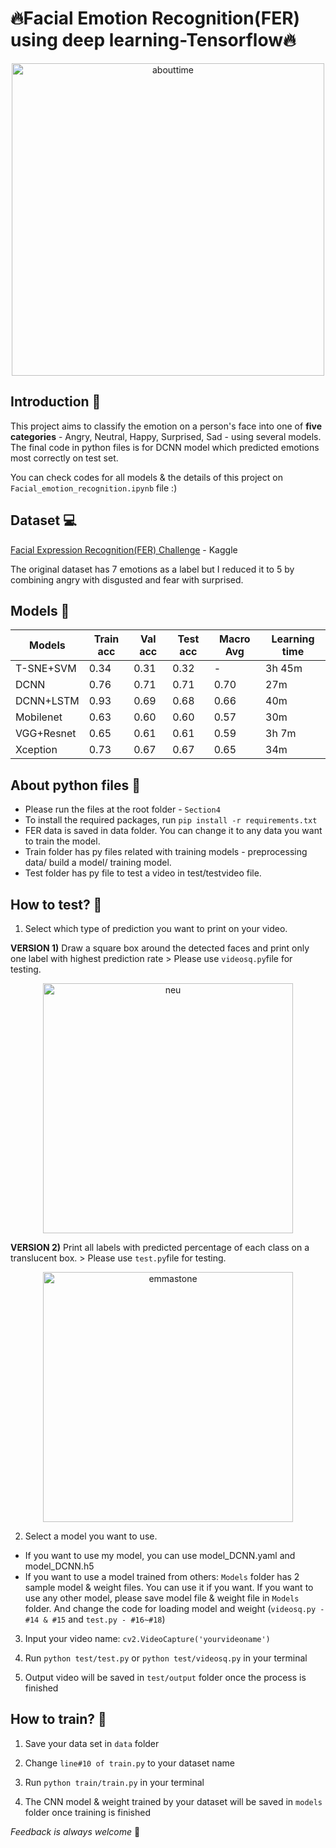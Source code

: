 🔥Facial Emotion Recognition(FER) using deep learning-Tensorflow🔥 
===============

<p align='center'><img width="500" alt="abouttime" src="https://user-images.githubusercontent.com/75717579/116502006-4b5c7c80-a8ed-11eb-958c-bbf70fc4ba90.gif"></p>

Introduction 🙋
---------------
 This project aims to classify the emotion on a person's face into one of **five categories** - Angry, Neutral, Happy, Surprised, Sad - using several models. The final code in python files is for DCNN model which predicted emotions most correctly on test set.

You can check codes for all models & the details of this project on ```Facial_emotion_recognition.ipynb``` file :)

Dataset 💻
---------------

[Facial Expression Recognition(FER) Challenge](https://www.kaggle.com/ashishpatel26/facial-expression-recognitionferchallenge) - Kaggle

The original dataset has 7 emotions as a label but I reduced it to 5 by combining angry with disgusted and fear with surprised.

Models 👾
---------------
|**Models**|**Train acc**|**Val acc**|**Test acc**|**Macro Avg**|**Learning time**|
|------|---|---|---|---|---|
|T-SNE+SVM|0.34|0.31|0.32|-|3h 45m|
|DCNN|0.76|0.71|0.71|0.70|27m|
|DCNN+LSTM|0.93|0.69|0.68|0.66|40m|
|Mobilenet|0.63|0.60|0.60|0.57|30m|
|VGG+Resnet|0.65|0.61|0.61|0.59|3h 7m|
|Xception|0.73|0.67|0.67|0.65|34m|


About python files 📁
-----------------

* Please run the files at the root folder - ```Section4```
* To install the required packages, run ```pip install -r requirements.txt```
* FER data is saved in data folder. You can change it to any data you want to train the model.
* Train folder has py files related with training models - preprocessing data/ build a model/ training model.
* Test folder has py file to test a video in test/testvideo file.

How to test? 🎯
-----------------

1. Select which type of prediction you want to print on your video.

**VERSION 1)** Draw a square box around the detected faces and print only one label with highest prediction rate > Please use ```videosq.py```file for testing.

<p align='center'><img width="400" alt="neu" src="https://user-images.githubusercontent.com/75717579/116504181-ba889f80-a8f2-11eb-9af8-32f4c44417fc.gif"></p>

**VERSION 2)** Print all labels with predicted percentage of each class on a translucent box. > Please use ```test.py```file for testing.

<p align='center'><img width="400" alt="emmastone" src="https://user-images.githubusercontent.com/75717579/116504426-3682e780-a8f3-11eb-844a-e4a138b20980.gif"></p>


2. Select a model you want to use.

* If you want to use my model, you can use model_DCNN.yaml and model_DCNN.h5
* If you want to use a model trained from others:
   ```Models``` folder has 2 sample model & weight files. You can use it if you want.
    If you want to use any other model, please save model file & weight file in ```Models``` folder.
    And change the code for loading model and weight (```videosq.py - #14 & #15``` and ```test.py - #16~#18```)

3. Input your video name: ```cv2.VideoCapture('yourvideoname')```

4. Run ```python test/test.py``` or ```python test/videosq.py``` in your terminal

5. Output video will be saved in ```test/output``` folder once the process is finished


How to train? 🤹
------------------

1. Save your data set in ```data``` folder

2. Change ```line#10 of train.py``` to your dataset name

3. Run ```python train/train.py``` in your terminal

4. The CNN model & weight trained by your dataset will be saved in ```models``` folder once training is finished


_Feedback is always welcome_ 🥳

